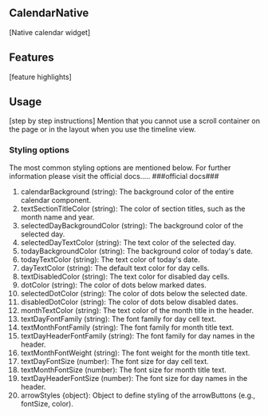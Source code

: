 ## CalendarNative
[Native calendar widget]

## Features
[feature highlights]

## Usage
[step by step instructions]
Mention that you cannot use a scroll container on the page or in the layout when you use the timeline view.

### Styling options
The most common styling options are mentioned below. For further information please visit the official docs..... ###official docs###
1.	calendarBackground (string): The background color of the entire calendar component.
2.	textSectionTitleColor (string): The color of section titles, such as the month name and year.
4.	selectedDayBackgroundColor (string): The background color of the selected day.
5.	selectedDayTextColor (string): The text color of the selected day.
6.	todayBackgroundColor (string): The background color of today's date.
7.	todayTextColor (string): The text color of today's date.
8.	dayTextColor (string): The default text color for day cells.
9.	textDisabledColor (string): The text color for disabled day cells.
10.	dotColor (string): The color of dots below marked dates.
11.	selectedDotColor (string): The color of dots below the selected date.
12.	disabledDotColor (string): The color of dots below disabled dates.
13.	monthTextColor (string): The text color of the month title in the header.
14. textDayFontFamily (string): The font family for day cell text.
15. textMonthFontFamily (string): The font family for month title text.
16.	textDayHeaderFontFamily (string): The font family for day names in the header.
17.	textMonthFontWeight (string): The font weight for the month title text.
18.	textDayFontSize (number): The font size for day cell text.
19.	textMonthFontSize (number): The font size for month title text.
20.	textDayHeaderFontSize (number): The font size for day names in the header.
21. arrowStyles {object}: Object to define styling of the arrowButtons (e.g., fontSize, color).
